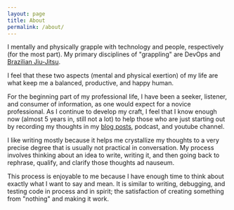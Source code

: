 ```yaml
---
layout: page
title: About
permalink: /about/
---
```


I mentally and physically grapple with technology and people, respectively (for the most part). My primary disciplines of "grappling" are DevOps and <a href="https://www.youtube.com/watch?v=45gXGYZ7TQU">Brazilian Jiu-Jitsu</a>.

I feel that these two aspects (mental and physical exertion) of my life are what keep me a balanced, productive, and happy human.

For the beginning part of my professional life, I have been a seeker, listener, and consumer of information, as one would expect for a novice professional. As I continue to develop my craft, I feel that I know enough now (almost 5 years in, still not a lot) to help those who are just starting out by recording my thoughts in my <a href="/posts">blog posts</a>, podcast, and youtube channel.

I like writing mostly because it helps me crystallize my thoughts to a very precise degree that is usually not practical in conversation. My process involves thinking about an idea to write, writing it, and then going back to rephrase, qualify, and clarify those thoughts ad nauseum. 

This process is enjoyable to me because I have enough time to think about exactly what I want to say and mean. It is similar to writing, debugging, and testing code in process and in spirit; the satisfaction of creating something from "nothing" and making it work.